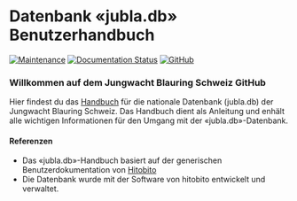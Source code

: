 # Datenbank «jubla.db» Benutzerhandbuch

[![Maintenance](https://img.shields.io/badge/Maintained%3F-yes-green.svg)](https://GitHub.com/jubla-ch/handbuch-jubladb-hitobito/graphs/commit-activity)
[![Documentation Status](https://readthedocs.org/projects/jubladb-handbuch/badge/?version=latest)](https://jubladb-handbuch.readthedocs.io/de/latest/?badge=latest)
[![GitHub](https://img.shields.io/github/license/jubla-ch/handbuch-jubladb-hitobito)](https://github.com/jubla-ch/handbuch-jubladb-hitobito/blob/master/LICENSE)

### Willkommen auf dem Jungwacht Blauring Schweiz GitHub

Hier findest du das [Handbuch](https://handbuch-jubladb-hitobito.readthedocs.io/de/latest/#) für die nationale Datenbank (jubla.db) der Jungwacht Blauring Schweiz. Das Handbuch dient als Anleitung und enhält alle wichtigen Informationen für den Umgang mit der «jubla.db»-Datenbank.

#### Referenzen

- Das «jubla.db»-Handbuch basiert auf der generischen Benutzerdokumentation von [Hitobito](https://hitobito.readthedocs.io/)
- Die Datenbank wurde mit der Software von hitobito entwickelt und verwaltet.
